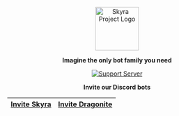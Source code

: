 <div align="center">

<a href="https://skyra.pw" target="_blank"><img src="https://cdn.skyra.pw/img/Skyra.png" alt="Skyra Project Logo" height="100" /></a>

**Imagine the only bot family you need**

[![Support Server](https://discord.com/api/guilds/254360814063058944/embed.png?style=banner2)](https://join.skyra.pw)

**Invite our Discord bots**

| **[Invite Skyra](https://invite.skyra.pw)**	| **[Invite Dragonite](https://dragonite.favware.tech)** |
|-----------------------------------------------------------------------------	| ------- |


</div>

